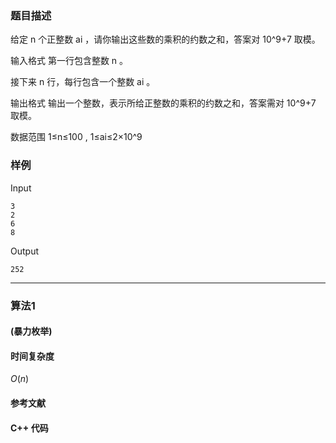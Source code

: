 ### 题目描述

给定  n  个正整数  ai ，请你输出这些数的乘积的约数之和，答案对  10^9+7  取模。

输入格式
第一行包含整数  n 。

接下来  n  行，每行包含一个整数  ai 。

输出格式
输出一个整数，表示所给正整数的乘积的约数之和，答案需对  10^9+7  取模。

数据范围
1≤n≤100 ,
1≤ai≤2×10^9

### 样例

Input

```
3
2
6
8
```

Output

```
252
```

----------

### 算法1
#### (暴力枚举)


#### 时间复杂度

$O(n)$

#### 参考文献

#### C++ 代码

``` cpp

```